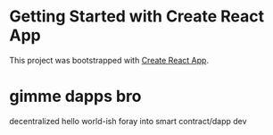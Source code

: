 # Getting Started with Create React App

This project was bootstrapped with [Create React App](https://github.com/facebook/create-react-app).

# gimme dapps bro
decentralized hello world-ish foray into smart contract/dapp dev